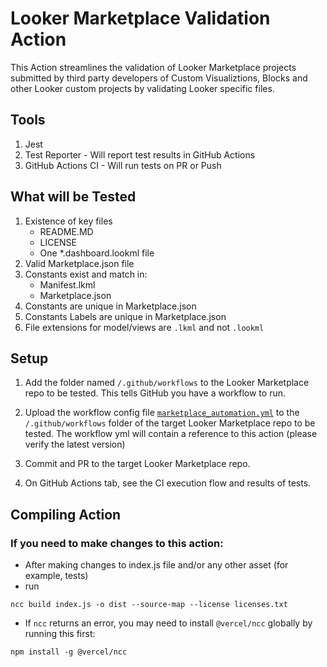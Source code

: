 # Looker Marketplace Validation Action

This Action streamlines the validation of Looker Marketplace projects submitted by third party developers of Custom Visualiztions, Blocks and other Looker custom projects by validating Looker specific files.

## Tools

1. Jest
2. Test Reporter - Will report test results in GitHub Actions 
3. GitHub Actions CI - Will run tests on PR or Push

## What will be Tested
1. Existence of key files
    - README.MD 
    - LICENSE
    - One *.dashboard.lookml file 
2. Valid Marketplace.json file
3. Constants exist and match in:
    - Manifest.lkml
    - Marketplace.json
4. Constants are unique in Marketplace.json
5. Constants Labels are unique in Marketplace.json
6. File extensions for model/views are `.lkml` and not `.lookml`

## Setup

1. Add the folder named `/.github/workflows` to the Looker Marketplace repo to be tested. This tells GitHub you have a workflow to run.

2. Upload the workflow config file [`marketplace_automation.yml`](marketplace_automation.yml) to the `/.github/workflows` folder of the target Looker Marketplace repo to be tested. The workflow yml will contain a reference to this action (please verify the latest version)

3. Commit and PR to the target Looker Marketplace repo.

4. On GitHub Actions tab, see the CI execution flow and results of tests.

## Compiling Action

### If you need to make changes to this action:
- After making changes to index.js file and/or any other asset (for example, tests)
- run
```
ncc build index.js -o dist --source-map --license licenses.txt
```
- If `ncc` returns an error, you may need to install `@vercel/ncc` globally by running this first:
```
npm install -g @vercel/ncc
```
